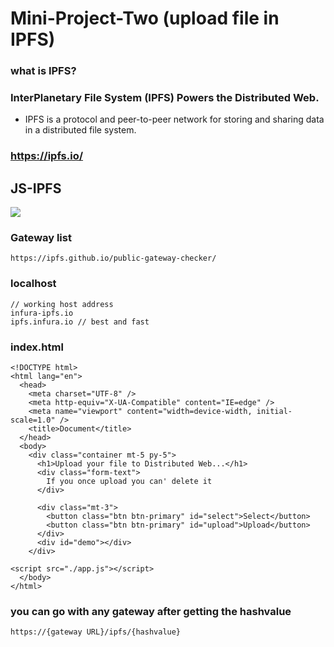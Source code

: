 # Mini-Project-Two (upload file in IPFS)

### what is IPFS?
### InterPlanetary File System (IPFS) Powers the Distributed Web.
- IPFS is a protocol and peer-to-peer network for storing and sharing data in a distributed file system.

### https://ipfs.io/ 

## JS-IPFS
![](https://camo.githubusercontent.com/e92540c54c9b47f684b0e4dd5442ebe20ddbbe2e9699c29ce8400c055fa46e6a/68747470733a2f2f697066732e696f2f697066732f516d65364b4a644b637038355459624c78754c56376f517a4d694c72656d4437484d6f584c5a456d676f36526e682f6a732d697066732d737469636b65722e706e67)

### Gateway list
```
https://ipfs.github.io/public-gateway-checker/
```

### localhost 
```
// working host address
infura-ipfs.io
ipfs.infura.io // best and fast
```

### index.html
```
<!DOCTYPE html>
<html lang="en">
  <head>
    <meta charset="UTF-8" />
    <meta http-equiv="X-UA-Compatible" content="IE=edge" />
    <meta name="viewport" content="width=device-width, initial-scale=1.0" />
    <title>Document</title>
  </head>
  <body>
    <div class="container mt-5 py-5">
      <h1>Upload your file to Distributed Web...</h1>
      <div class="form-text">
        If you once upload you can' delete it
      </div>

      <div class="mt-3">
        <button class="btn btn-primary" id="select">Select</button>
        <button class="btn btn-primary" id="upload">Upload</button>
      </div>
      <div id="demo"></div>
    </div>

<script src="./app.js"></script>
  </body>
</html>

```



### you can go with any gateway after getting the hashvalue
```
https://{gateway URL}/ipfs/{hashvalue}
```